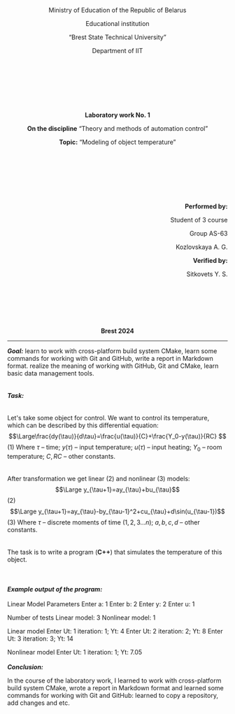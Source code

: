 <p align="center">Ministry of Education of the Republic of Belarus</p>
<p align="center">Educational institution</p>
<p align="center">“Brest State Technical University”</p>
<p align="center">Department of IIT</p>
<br><br><br><br><br><br>
<p align="center"><strong>Laboratory work No. 1</strong></p>
<p align="center"><strong>On the discipline</strong> “Theory and methods of automation control”</p>
<p align="center"><strong>Topic:</strong> “Modeling of object temperature”</p>
<br><br><br><br><br><br>
<p align="right"><strong>Performed by:</strong></p>
<p align="right">Student of 3 course</p>
<p align="right">Group AS-63</p>
<p align="right">Kozlovskaya A. G.</p>
<p align="right"><strong>Verified by:</strong></p>
<p align="right">Sitkovets Y. S.</p>
<br><br><br><br><br>
<p align="center"><strong>Brest 2024</strong></p>

---
***Goal:***
learn to work with cross-platform build system CMake, learn some commands for working with Git and GitHub, write a report in Markdown format. realize the meaning of working with GitHub, Git and CMake, learn basic data management tools.
<br><br><br>
***Task:***
<br><br><br>
Let's take some object for control. We want to control its temperature, which can be described by this differential equation:
$$\Large\frac{dy(\tau)}{d\tau}=\frac{u(\tau)}{C}+\frac{Y_0-y(\tau)}{RC} $$ (1)
Where $\tau$ – time; $y(\tau)$ – input temperature; $u(\tau)$ – input heating; $Y_0$ – room temperature; $C,RC$ – other constants.
<br><br><br>
After transformation we get linear (2) and nonlinear (3) models:
$$\Large y_{\tau+1}=ay_{\tau}+bu_{\tau}$$ (2)
$$\Large y_{\tau+1}=ay_{\tau}-by_{\tau-1}^2+cu_{\tau}+d\sin(u_{\tau-1})$$ (3)
Where $\tau$ – discrete moments of time ($1,2,3{\dots}n$); $a,b,c,d$ – other constants.
<br><br><br>
The task is to write a program (**C++**) that simulates the temperature of this object.
<br><br><br><br>
***Example output of the program:***
<br><br>
Linear Model Parameters
Enter a:        1
Enter b:        2
Enter y:        2
Enter u:        1

Number of tests
Linear model: 3
Nonlinear model: 1

Linear model
Enter Ut: 1
iteration: 1; Yt: 4
Enter Ut: 2
iteration: 2; Yt: 8
Enter Ut: 3
iteration: 3; Yt: 14

Nonlinear model
Enter Ut: 1
iteration: 1; Yt: 7.05
<br><br>
<strong><em>Conclusion:</em></strong>
 <p>In the course of the laboratory work, I learned to work with cross-platform build system CMake, wrote a report in Markdown format and learned some commands for working with Git and GitHub: learned to copy a repository, add changes and etc. </p>
